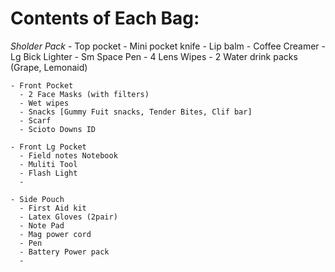# Contents of Each Bag:

_Sholder Pack_
    - Top pocket
      - Mini pocket knife
      - Lip balm
      - Coffee Creamer
      - Lg Bick Lighter
      - Sm Space Pen
      - 4 Lens Wipes
      - 2 Water drink packs (Grape, Lemonaid)

    - Front Pocket
      - 2 Face Masks (with filters)
      - Wet wipes
      - Snacks [Gummy Fuit snacks, Tender Bites, Clif bar]
      - Scarf
      - Scioto Downs ID

    - Front Lg Pocket
      - Field notes Notebook
      - Muliti Tool
      - Flash Light
      - 

    - Side Pouch
      - First Aid kit
      - Latex Gloves (2pair)
      - Note Pad
      - Mag power cord
      - Pen
      - Battery Power pack
      - 






